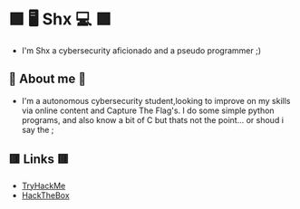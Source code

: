 # 🟪 🖥️ Shx 💻 🟪
+ I'm Shx a cybersecurity aficionado and a pseudo programmer ;)

## 🔷 **About me** 🔷
+ I'm a autonomous cybersecurity student,looking to improve on my skills via online content and Capture The Flag's. I do some simple python programs, and also know a bit of C but thats not the point... or shoud i say the ;

## 🟥 **Links** 🟥

 - [TryHackMe](https://tryhackme.com/p/Shxr "TryHackMe Profile")
 - [HackTheBox](https://app.hackthebox.com/users/897061 "HackTheBox Profile")
